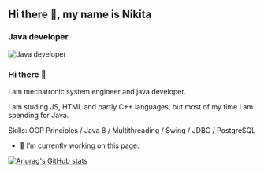 ## Hi there 👋, my name is Nikita
### Java developer
![Java developer](https://www.docker.com/wp-content/uploads/2022/07/Programming-Language-Syntax-1110x740.jpg)

### Hi there 👋

I am mechatronic system engineer and java developer.

I am studing JS, HTML and partly C++ languages, but most of my time I am spending for Java.


Skills: OOP Principles / Java 8 / Multithreading / Swing / JDBC / PostgreSQL

- 🔭 I’m currently working on this page. 






[![Anurag's GitHub stats](https://github-readme-stats.vercel.app/api?username=Nik9695)](https://github.com/anuraghazra/github-readme-stats)
